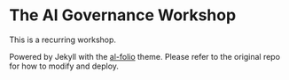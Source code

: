 # The AI Governance Workshop

This is a recurring workshop.

Powered by Jekyll with the [al-folio](https://github.com/alshedivat/al-folio) theme. Please refer to the original repo for how to modify and deploy.
